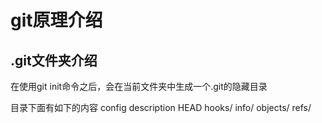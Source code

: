 # git原理介绍

## .git文件夹介绍
在使用git init命令之后，会在当前文件夹中生成一个.git的隐藏目录

目录下面有如下的内容
config  description  HEAD  hooks/  info/  objects/  refs/
